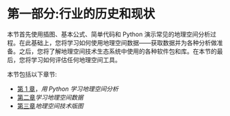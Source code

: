 # 第一部分:行业的历史和现状

本节首先使用插图、基本公式、简单代码和 Python 演示常见的地理空间分析过程。在此基础上，您将学习如何使用地理空间数据——获取数据并为各种分析做准备。之后，您将了解地理空间技术生态系统中使用的各种软件包和库。在本节的最后，您将学习如何评估任何地理空间工具。

本节包括以下章节:

*   [第 1 章](01.html)，*用 Python 学习地理空间分析*
*   [第二章](02.html)*学习地理空间数据*
*   [第三章](03.html)*地理空间技术版图*
